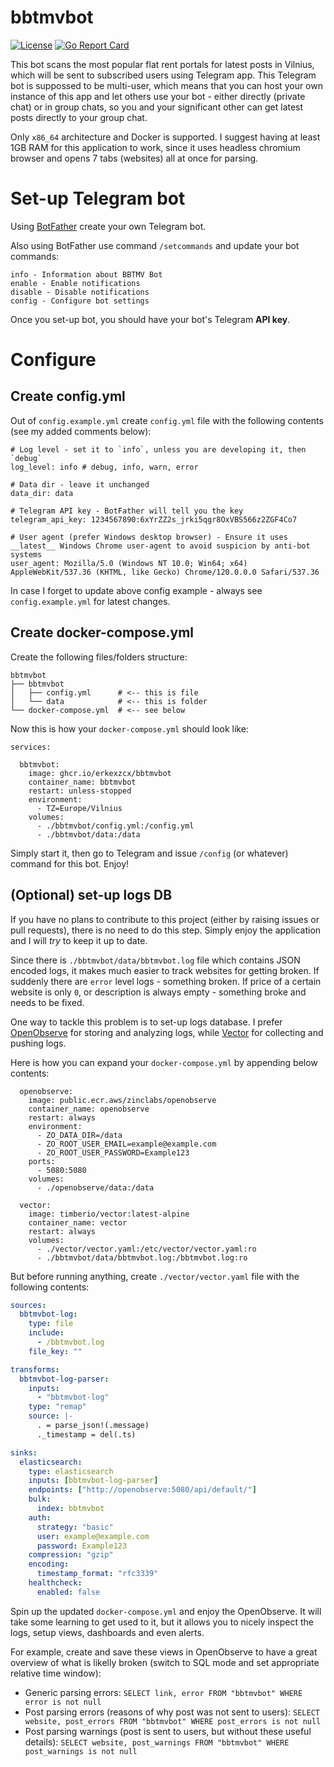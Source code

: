 # bbtmvbot

[![License](https://img.shields.io/github/license/erkexzcx/bbtmvbot)](LICENSE)
[![Go Report Card](https://goreportcard.com/badge/github.com/erkexzcx/bbtmvbot)](https://goreportcard.com/report/github.com/erkexzcx/bbtmvbot)

This bot scans the most popular flat rent portals for latest posts in Vilnius, which will be sent to subscribed users using Telegram app. This Telegram bot is suppossed to be multi-user, which means that you can host your own instance of this app and let others use your bot - either directly (private chat) or in group chats, so you and your significant other can get latest posts directly to your group chat.

Only `x86_64` architecture and Docker is supported. I suggest having at least 1GB RAM for this application to work, since it uses headless chromium browser and opens 7 tabs (websites) all at once for parsing.

# Set-up Telegram bot

Using [BotFather](https://t.me/BotFather) create your own Telegram bot.

Also using BotFather use command `/setcommands` and update your bot commands:
```
info - Information about BBTMV Bot
enable - Enable notifications
disable - Disable notifications
config - Configure bot settings
```
Once you set-up bot, you should have your bot's Telegram **API key**.

# Configure

## Create config.yml

Out of `config.example.yml` create `config.yml` file with the following contents (see my added comments below):

```
# Log level - set it to `info`, unless you are developing it, then `debug`
log_level: info # debug, info, warn, error

# Data dir - leave it unchanged
data_dir: data

# Telegram API key - BotFather will tell you the key
telegram_api_key: 1234567890:6xYrZZ2s_jrki5qgr8OxVBS566z2ZGF4Co7

# User agent (prefer Windows desktop browser) - Ensure it uses __latest__ Windows Chrome user-agent to avoid suspicion by anti-bot systems
user_agent: Mozilla/5.0 (Windows NT 10.0; Win64; x64) AppleWebKit/537.36 (KHTML, like Gecko) Chrome/120.0.0.0 Safari/537.36
```

In case I forget to update above config example - always see `config.example.yml` for latest changes.

## Create docker-compose.yml

Create the following files/folders structure:

```
bbtmvbot
├── bbtmvbot
│   ├── config.yml      # <-- this is file
│   └── data            # <-- this is folder
└── docker-compose.yml  # <-- see below
```

Now this is how your `docker-compose.yml` should look like:

```
services:

  bbtmvbot:
    image: ghcr.io/erkexzcx/bbtmvbot
    container_name: bbtmvbot
    restart: unless-stopped
    environment:
      - TZ=Europe/Vilnius
    volumes:
      - ./bbtmvbot/config.yml:/config.yml
      - ./bbtmvbot/data:/data
```

Simply start it, then go to Telegram and issue `/config` (or whatever) command for this bot. Enjoy!

## (Optional) set-up logs DB

If you have no plans to contribute to this project (either by raising issues or pull requests), there is no need to do this step. Simply enjoy the application and I will _try_ to keep it up to date.

Since there is `./bbtmvbot/data/bbtmvbot.log` file which contains JSON encoded logs, it makes much easier to track websites for getting broken. If suddenly there are `error` level logs - something broken. If price of a certain website is only `0`, or description is always empty - something broke and needs to be fixed.

One way to tackle this problem is to set-up logs database. I prefer [OpenObserve](https://github.com/openobserve/openobserve) for storing and analyzing logs, while [Vector](https://github.com/vectordotdev/vector) for collecting and pushing logs.

Here is how you can expand your `docker-compose.yml` by appending below contents:

```
  openobserve:
    image: public.ecr.aws/zinclabs/openobserve
    container_name: openobserve
    restart: always
    environment:
      - ZO_DATA_DIR=/data
      - ZO_ROOT_USER_EMAIL=example@example.com
      - ZO_ROOT_USER_PASSWORD=Example123
    ports:
      - 5080:5080
    volumes:
      - ./openobserve/data:/data

  vector:
    image: timberio/vector:latest-alpine
    container_name: vector
    restart: always
    volumes:
      - ./vector/vector.yaml:/etc/vector/vector.yaml:ro
      - ./bbtmvbot/data/bbtmvbot.log:/bbtmvbot.log:ro
```

But before running anything, create `./vector/vector.yaml` file with the following contents:

```yaml
sources:
  bbtmvbot-log:
    type: file
    include:
      - /bbtmvbot.log
    file_key: ""

transforms:
  bbtmvbot-log-parser:
    inputs:
      - "bbtmvbot-log"
    type: "remap"
    source: |-
      . = parse_json!(.message)
      ._timestamp = del(.ts)

sinks:
  elasticsearch:
    type: elasticsearch
    inputs: [bbtmvbot-log-parser]
    endpoints: ["http://openobserve:5080/api/default/"]
    bulk:
      index: bbtmvbot
    auth:
      strategy: "basic"
      user: example@example.com
      password: Example123
    compression: "gzip"
    encoding:
      timestamp_format: "rfc3339"
    healthcheck:
      enabled: false
```

Spin up the updated `docker-compose.yml` and enjoy the OpenObserve. It will take some learning to get used to it, but it allows you to nicely inspect the logs, setup views, dashboards and even alerts.

For example, create and save these views in OpenObserve to have a great overview of what is likelly broken (switch to SQL mode and set appropriate relative time window):

- Generic parsing errors: `SELECT link, error FROM "bbtmvbot" WHERE error is not null`
- Post parsing errors (reasons of why post was not sent to users): `SELECT website, post_errors FROM "bbtmvbot" WHERE post_errors is not null`
- Post parsing warnings (post is sent to users, but without these useful details): `SELECT website, post_warnings FROM "bbtmvbot" WHERE post_warnings is not null`
